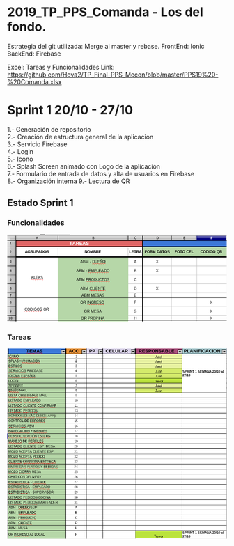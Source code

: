 # 2019_TP_PPS_Comanda - Los del fondo.

Estrategia del git utilizada: Merge al master y rebase.
FrontEnd: Ionic
BackEnd: Firebase

Excel: Tareas y Funcionalidades
Link: https://github.com/Hova2/TP_Final_PPS_Mecon/blob/master/PPS19%20-%20Comanda.xlsx

# Sprint 1 20/10 - 27/10

1.- Generación de repositorio  
2.- Creación de estructura general de la aplicacion  
3.- Servicio Firebase  
4.- Login  
5.- Icono  
6.- Splash Screen animado con Logo de la aplicación  
7.- Formulario de entrada de datos y alta de usuarios en Firebase  
8.- Organización interna
9.- Lectura de QR

## Estado Sprint 1
### Funcionalidades
![alt text](Screenshots/Funcionalidades-Sprint1.png)
### Tareas
![alt text](Screenshots/Tareas-Sprint1.png)
